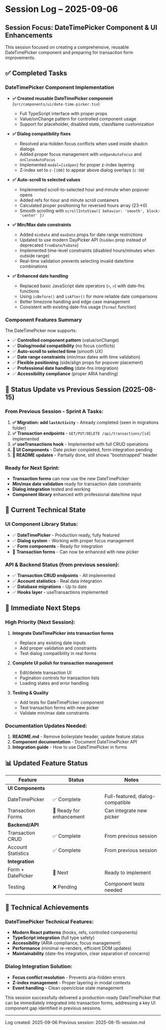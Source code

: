 # Session Log – 2025-09-06

## Session Focus: DateTimePicker Component & UI Enhancements

This session focused on creating a comprehensive, reusable DateTimePicker component and preparing for transaction form improvements.

## ✅ Completed Tasks

### DateTimePicker Component Implementation

- **✅ Created reusable DateTimePicker component** (`src/components/ui/date-time-picker.tsx`)

  - Full TypeScript interface with proper props
  - Value/onChange pattern for controlled component usage
  - Support for placeholder, disabled state, className customization

- **✅ Dialog compatibility fixes**

  - Resolved aria-hidden focus conflicts when used inside shadcn dialogs
  - Added proper focus management with `onOpenAutoFocus` and `onCloseAutoFocus`
  - Implemented `modal={isOpen}` for proper z-index layering
  - Z-index set to `z-[100]` to appear above dialog overlays (`z-50`)

- **✅ Auto-scroll to selected values**

  - Implemented scroll-to-selected hour and minute when popover opens
  - Added refs for hour and minute scroll containers
  - Calculated proper positioning for reversed hours array (23→0)
  - Smooth scrolling with `scrollIntoView({ behavior: 'smooth', block: 'center' })`

- **✅ Min/Max date constraints**

  - Added `minDate` and `maxDate` props for date range restrictions
  - Updated to use modern DayPicker API (`hidden` prop instead of deprecated `fromDate`/`toDate`)
  - Implemented time-level constraints (disabled hours/minutes when outside range)
  - Real-time validation prevents selecting invalid date/time combinations

- **✅ Enhanced date handling**
  - Replaced basic JavaScript date operators (`<`, `>`) with date-fns functions
  - Using `isBefore()` and `isAfter()` for more reliable date comparisons
  - Better timezone handling and edge case management
  - Consistent with existing date-fns usage (`format` function)

### Component Features Summary

The DateTimePicker now supports:

- ✅ **Controlled component pattern** (value/onChange)
- ✅ **Dialog/modal compatibility** (no focus conflicts)
- ✅ **Auto-scroll to selected time** (smooth UX)
- ✅ **Date range constraints** (min/max dates with time validation)
- ✅ **Flexible positioning** (side/align props for popover placement)
- ✅ **Professional date handling** (date-fns integration)
- ✅ **Accessibility compliance** (proper ARIA handling)

## 🎯 Status Update vs Previous Session (2025-08-15)

### From Previous Session - Sprint A Tasks:

1. **✅ Migration: add `lastActivity`** - Already completed (seen in migrations folder)
2. **✅ Transaction endpoints** - `GET/PUT/DELETE /api/transactions/[id]` implemented
3. **✅ useTransactions hook** - Implemented with full CRUD operations
4. **🚧 UI Components** - Date picker completed, form integration pending
5. **📝 README updates** - Partially done, still shows "bootstrapped" header

### Ready for Next Sprint:

- **Transaction forms** can now use the new DateTimePicker
- **Min/max date validation** ready for transaction date constraints
- **Dialog integration** tested and working
- **Component library** enhanced with professional date/time input

## 🔄 Current Technical State

### UI Component Library Status:

- ✅ **DateTimePicker** - Production ready, fully featured
- ✅ **Dialog system** - Working with proper focus management
- ✅ **Form components** - Ready for integration
- 🚧 **Transaction forms** - Can now be enhanced with new picker

### API & Backend Status (from previous session):

- ✅ **Transaction CRUD endpoints** - All implemented
- ✅ **Account statistics** - Real data integration
- ✅ **Database migrations** - Up to date
- ✅ **Hooks layer** - useTransactions implemented

## 🎯 Immediate Next Steps

### High Priority (Next Session):

1. **Integrate DateTimePicker into transaction forms**

   - Replace any existing date inputs
   - Add proper validation and constraints
   - Test dialog compatibility in real forms

2. **Complete UI polish for transaction management**

   - Edit/delete transaction UI
   - Pagination controls for transaction lists
   - Loading states and error handling

3. **Testing & Quality**
   - Add tests for DateTimePicker component
   - Test transaction forms with new picker
   - Validate min/max date constraints

### Documentation Updates Needed:

1. **README.md** - Remove boilerplate header, update feature status
2. **Component documentation** - Document DateTimePicker API
3. **Integration guide** - How to use DateTimePicker in forms

## 📊 Updated Feature Status

| Feature            | Status                   | Notes                            |
| ------------------ | ------------------------ | -------------------------------- |
| **UI Components**  |                          |                                  |
| DateTimePicker     | ✅ Complete              | Full-featured, dialog-compatible |
| Transaction Forms  | 🚧 Ready for enhancement | Can integrate new picker         |
| **Backend/API**    |                          |                                  |
| Transaction CRUD   | ✅ Complete              | From previous session            |
| Account Statistics | ✅ Complete              | From previous session            |
| **Integration**    |                          |                                  |
| Form + DatePicker  | 🎯 Next                  | Ready to implement               |
| Testing            | ❌ Pending               | Component tests needed           |

## 🔧 Technical Achievements

### DateTimePicker Technical Features:

- **Modern React patterns** (hooks, refs, controlled components)
- **TypeScript integration** (full type safety)
- **Accessibility** (ARIA compliance, focus management)
- **Performance** (minimal re-renders, efficient DOM updates)
- **Maintainability** (date-fns integration, clear separation of concerns)

### Dialog Integration Solution:

- **Focus conflict resolution** - Prevents aria-hidden errors
- **Z-index management** - Proper layering in modal contexts
- **Event handling** - Clean open/close state management

This session successfully delivered a production-ready DateTimePicker that can be immediately integrated into transaction forms, addressing a key UI component gap identified in previous sessions.

---

Log created: 2025-09-06
Previous session: 2025-08-15-session.md
